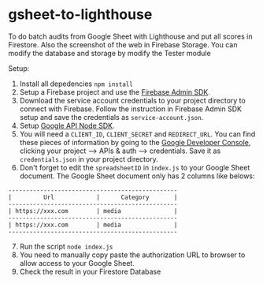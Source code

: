 # gsheet-to-lighthouse
To do batch audits from Google Sheet with Lighthouse and put all scores in Firestore. Also the screenshot of the web in Firebase Storage. You can modify the database and storage by modify the Tester module

Setup:
1. Install all depedencies `npm install`
2. Setup a Firebase project and use the [Firebase Admin SDK](https://firebase.google.com/docs/admin/setup). 
3. Download the service account credentials to your project directory to connect with Firebase. Follow the instruction in Firebase Admin SDK setup and save the credentials as `service-account.json`.
4. Setup [Google API Node SDK](https://developers.google.com/sheets/api/quickstart/nodejs). 
5. You will need a `CLIENT_ID`, `CLIENT_SECRET` and `REDIRECT_URL`. You can find these pieces of information by going to the [Google Developer Console](https://console.developer.google.com/), clicking your project --> APIs & auth --> credentials. Save it as `credentials.json` in your project directory.
6. Don't forget to edit the `spreadsheetID` in `index.js` to your Google Sheet document. The Google Sheet document only has 2 columns like belows:
```
------------------------------------------------
|         Url            |      Category       |
------------------------------------------------
| https://xxx.com        | media               |
------------------------------------------------
| https://xxx.com        | media               |
------------------------------------------------
```
7. Run the script `node index.js`
8. You need to manually copy paste the authorization URL to browser to allow access to your Google Sheet.
9. Check the result in your Firestore Database
